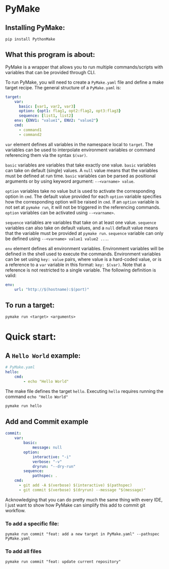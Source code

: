 # PyMake

## Installing PyMake:

```commandline
pip install PythonMake
```

## What this program is about:

PyMake is a wrapper that allows you to run multiple commands/scripts with variables that can be provided through CLI.

To run PyMake, you will need to create a `PyMake.yaml` file and define a make target recipe. The general structure of 
a `PyMake.yaml` is: 

```yaml
target:
    var:
      basic: [var1, var2, var3]
      option: {opt1: flag1, opt2:flag2, opt3:flag3}
      sequence: [list1, list2]
    env: {ENV1: "value1", ENV2: "value2"}
    cmd:
      - command1
      - command2
```
`var` element defines all variables in the namespace local to `target`. The variables
can be used to interpolate environment variables or command referencing them via the syntax `$(var)`. 

`basic` variables are variables that take exactly one value. `basic` variables can take on default (single) values. A 
`null` value means that the variables must be defined at run time. `basic` variables can be parsed as positional arguments
or by using keyword argument: `--<varname> value`.

`option` variables take no value but is used to activate the corresponding 
option in `cmd`. The default value provided for each `option` variable specifies how the corresponding option will be
raised in `cmd`. If an `option` variable is not set at `pymake run`, it will not be triggered in the referencing commands.
`option` variables can be activated using `--<varname>`.

`sequence` variables are variables that take on at least one value. `sequence` variables can also take on default values,
and a `null` default value means that the variable must be provided at `pymake run`. `sequence` variable can only be defined
using `--<varname> value1 value2 ...`.

`env` element defines all environment variables. Environment variables will be defined in the shell used to execute the commands.
Environment variables can be set using `key: value` pairs, where value is a hard-coded value, or is a reference to a `var`
variable in this format: `key: $(var)`. Note that a reference is not restricted to a single variable. The following definition
is valid:

```yaml
env:
    url: "http://$(hostname):$(port)"
```


## To run a target:

```commandline
pymake run <target> <arguments>
```

# Quick start:

## A `Hello World` example:

```yaml
# PyMake.yaml
hello:
    cmd:
        - echo "Hello World"
```
The make file defines the target `hello`. Executing `hello` requires running the command `echo "Hello World"`

```bash
pymake run hello
```

## Add and Commit example
```yaml
commit:
    var:
        basic:
            message: null
        option:
            interactive: "-i"
            verbose: "-v"
            dryrun: "--dry-run"
        sequence:
            pathspec: .
    cmd:
      - git add -A $(verbose) $(interactive) $(pathspec)
      - git commit $(verbose) $(dryrun) --message "$(message)"
```
Acknowledging that you can do pretty much the same thing with every IDE, I just want to show how PyMake can simplify
this add to commit git workflow. 

### To add a specific file: 
```commandline
pymake run commit "feat: add a new target in PyMake.yaml" --pathspec PyMake.yaml
```

### To add all files
```commandline
pymake run commit "feat: update current repository"
```